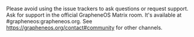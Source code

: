 Please avoid using the issue trackers to ask questions or request support. Ask for support in the
official GrapheneOS Matrix room. It's available at \#grapheneos:grapheneos.org. See
https://grapheneos.org/contact#community for other channels.
